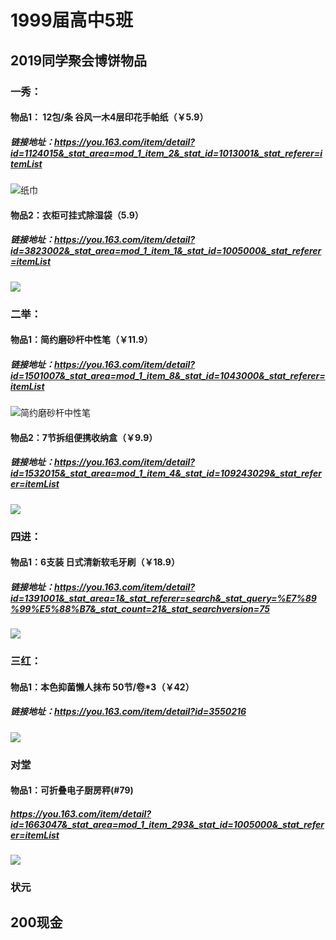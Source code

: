 # 1999届高中5班
## 2019同学聚会博饼物品
### 一秀：
#### 物品1： 12包/条 谷风一木4层印花手帕纸（￥5.9）
##### 链接地址：<https://you.163.com/item/detail?id=1124015&_stat_area=mod_1_item_2&_stat_id=1013001&_stat_referer=itemList>
![纸巾](https://yanxuan-item.nosdn.127.net/ce71c418bba5945dd468fbf089313567.png?imageView&thumbnail=430x430&quality=95)

#### 物品2：衣柜可挂式除湿袋（5.9）
##### 链接地址：<https://you.163.com/item/detail?id=3823002&_stat_area=mod_1_item_1&_stat_id=1005000&_stat_referer=itemList>
![](https://yanxuan-item.nosdn.127.net/910eba5eb892cb555e1d21d6a5a00c5b.png?imageView&thumbnail=400x400&quality=95)
### 二举：
#### 物品1：简约磨砂杆中性笔（￥11.9）
##### 链接地址：<https://you.163.com/item/detail?id=1501007&_stat_area=mod_1_item_8&_stat_id=1043000&_stat_referer=itemList>
![简约磨砂杆中性笔](https://yanxuan-item.nosdn.127.net/4eb28a70c040ab0071484a4ee5ed0104.png?imageView&thumbnail=430x430&quality=95)
#### 物品2：7节拆组便携收纳盒（￥9.9）
##### 链接地址：<https://you.163.com/item/detail?id=1532015&_stat_area=mod_1_item_4&_stat_id=109243029&_stat_referer=itemList>
![](https://yanxuan-item.nosdn.127.net/583afc672e295f06ab9d37abc5c2a97e.png?imageView&thumbnail=430x430&quality=95)

### 四进：
#### 物品1：6支装 日式清新软毛牙刷（￥18.9）
##### 链接地址：<https://you.163.com/item/detail?id=1391001&_stat_area=1&_stat_referer=search&_stat_query=%E7%89%99%E5%88%B7&_stat_count=21&_stat_searchversion=75>
![](https://yanxuan-item.nosdn.127.net/08ed8b0e068a3ff2a0aae8c427db1858.png?imageView&thumbnail=430x430&quality=95)

### 三红：

#### 物品1：本色抑菌懒人抹布 50节/卷*3（￥42）

##### 链接地址：<https://you.163.com/item/detail?id=3550216>
![](https://yanxuan-item.nosdn.127.net/0cb332a4df553f360a6a993be6ea5f9b.png?imageView&thumbnail=430x430&quality=95)
### 对堂
#### 物品1：可折叠电子厨房秤(#79)
##### <https://you.163.com/item/detail?id=1663047&_stat_area=mod_1_item_293&_stat_id=1005000&_stat_referer=itemList>
![](https://yanxuan-item.nosdn.127.net/46a842882ba6f8fb6063b189b1b13330.jpg?imageView&thumbnail=430x430&quality=95)

### 状元
## 200现金
